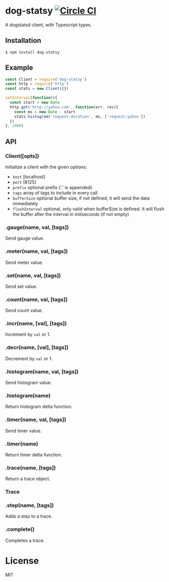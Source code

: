 # dog-statsy [![Circle CI](https://circleci.com/gh/segmentio/dog-statsy.svg?style=shield)](https://circleci.com/gh/segmentio/dog-statsy)

  A dogstatsd client, with Typescript types.

## Installation

```
$ npm install dog-statsy
```

## Example

```js
const Client = require('dog-statsy')
const http = require('http')
const stats = new Client({})

setInterval(function(){
  const start = new Date
  http.get('http://yahoo.com', function(err, res){
    const ms = new Date - start
    stats.histogram('request.duration', ms, ['request:yahoo'])
  })
}, 1000)

```

## API

### Client([opts])

 Initialize a client with the given options:

 - `host` [localhost]
 - `port` [8125]
 - `prefix` optional prefix ('.' is appended)
 - `tags` array of tags to include in every call
 - `bufferSize` optional buffer size, if not defined, it will send the data immediately
 - `flushInterval` optional, only valid when bufferSize is defined. It will flush the buffer after the
 interval in miliseconds (if not empty)

### .gauge(name, val, [tags])

  Send gauge value.

### .meter(name, val, [tags])

  Send meter value.

### .set(name, val, [tags])

  Send set value.

### .count(name, val, [tags])

  Send count value.

### .incr(name, [val], [tags])

  Increment by `val` or 1.

### .decr(name, [val], [tags])

  Decrement by `val` or 1.

### .histogram(name, val, [tags])

 Send histogram value.

### .histogram(name)

 Return histogram delta function.

### .timer(name, val, [tags])

 Send timer value.

### .timer(name)

 Return timer delta function.

### .trace(name, [tags])

 Return a trace object.


### Trace

### .step(name, [tags])

 Adds a step to a trace.

### .complete()

 Completes a trace.

# License

  MIT
